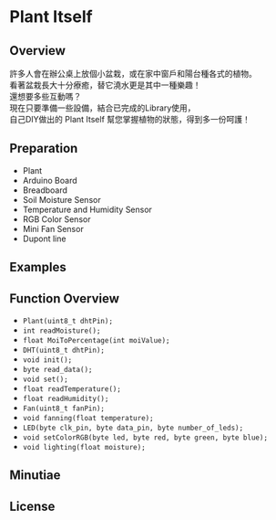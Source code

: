 # Plant Itself

## Overview
許多人會在辦公桌上放個小盆栽，或在家中窗戶和陽台種各式的植物。<br>看著盆栽長大十分療癒，替它澆水更是其中一種樂趣！<br>還想要多些互動嗎？<br>現在只要準備一些設備，結合已完成的Library使用，<br>自己DIY做出的 Plant Itself 幫您掌握植物的狀態，得到多一份呵護！

## Preparation
- Plant
- Arduino Board
- Breadboard
- Soil Moisture Sensor
- Temperature and Humidity Sensor
- RGB Color Sensor
- Mini Fan Sensor
- Dupont line

## Examples
## Function Overview
- `Plant(uint8_t dhtPin);`
-	`int readMoisture();`
-	`float MoiToPercentage(int moiValue);`
- `DHT(uint8_t dhtPin);`
-	`void init();`
-	`byte read_data();`
-	`void set();`
-	`float readTemperature();`
-	`float readHumidity();`
- `Fan(uint8_t fanPin);`
-	`void fanning(float temperature);`
- `LED(byte clk_pin, byte data_pin, byte number_of_leds);`
-	`void setColorRGB(byte led, byte red, byte green, byte blue);`
-	`void lighting(float moisture);`

## Minutiae
## License
